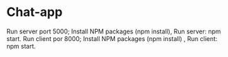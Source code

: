 # Chat-app

Run server port 5000; Install NPM packages (npm install), Run server: npm start.
Run client por 8000; Install NPM packages (npm install) , Run client: npm start.
